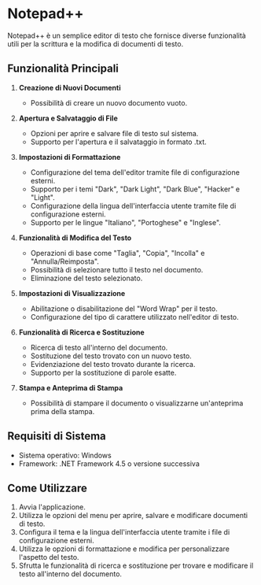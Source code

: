 # Notepad++

Notepad++ è un semplice editor di testo che fornisce diverse funzionalità utili per la scrittura e la modifica di documenti di testo.

## Funzionalità Principali

1. **Creazione di Nuovi Documenti**
   - Possibilità di creare un nuovo documento vuoto.
   
2. **Apertura e Salvataggio di File**
   - Opzioni per aprire e salvare file di testo sul sistema.
   - Supporto per l'apertura e il salvataggio in formato .txt.

3. **Impostazioni di Formattazione**
   - Configurazione del tema dell'editor tramite file di configurazione esterni.
   - Supporto per i temi "Dark", "Dark Light", "Dark Blue", "Hacker" e "Light".
   - Configurazione della lingua dell'interfaccia utente tramite file di configurazione esterni.
   - Supporto per le lingue "Italiano", "Portoghese" e "Inglese".

4. **Funzionalità di Modifica del Testo**
   - Operazioni di base come "Taglia", "Copia", "Incolla" e "Annulla/Reimposta".
   - Possibilità di selezionare tutto il testo nel documento.
   - Eliminazione del testo selezionato.

5. **Impostazioni di Visualizzazione**
   - Abilitazione o disabilitazione del "Word Wrap" per il testo.
   - Configurazione del tipo di carattere utilizzato nell'editor di testo.

6. **Funzionalità di Ricerca e Sostituzione**
   - Ricerca di testo all'interno del documento.
   - Sostituzione del testo trovato con un nuovo testo.
   - Evidenziazione del testo trovato durante la ricerca.
   - Supporto per la sostituzione di parole esatte.

7. **Stampa e Anteprima di Stampa**
   - Possibilità di stampare il documento o visualizzarne un'anteprima prima della stampa.

## Requisiti di Sistema

- Sistema operativo: Windows
- Framework: .NET Framework 4.5 o versione successiva

## Come Utilizzare

1. Avvia l'applicazione.
2. Utilizza le opzioni del menu per aprire, salvare e modificare documenti di testo.
3. Configura il tema e la lingua dell'interfaccia utente tramite i file di configurazione esterni.
4. Utilizza le opzioni di formattazione e modifica per personalizzare l'aspetto del testo.
5. Sfrutta le funzionalità di ricerca e sostituzione per trovare e modificare il testo all'interno del documento.
